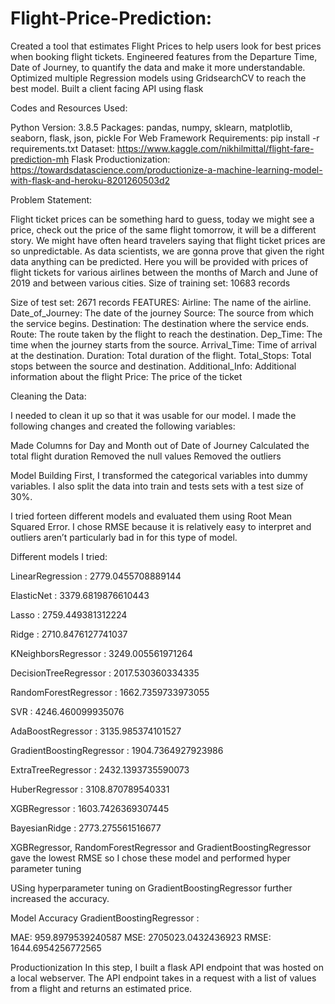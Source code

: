 # Flight-Price-Prediction:

Created a tool that estimates Flight Prices to help users look for best prices when booking flight tickets.
Engineered features from the Departure Time, Date of Journey, to quantify the data and make it more understandable.
Optimized multiple Regression models using GridsearchCV to reach the best model.
Built a client facing API using flask


Codes and Resources Used:

Python Version: 3.8.5
Packages: pandas, numpy, sklearn, matplotlib, seaborn, flask, json, pickle
For Web Framework Requirements: pip install -r requirements.txt
Dataset: https://www.kaggle.com/nikhilmittal/flight-fare-prediction-mh
Flask Productionization: https://towardsdatascience.com/productionize-a-machine-learning-model-with-flask-and-heroku-8201260503d2


Problem Statement:

Flight ticket prices can be something hard to guess, today we might see a price, check out the price of the same flight tomorrow, it will be a different story. We might have often heard travelers saying that flight ticket prices are so unpredictable. As data scientists, we are gonna prove that given the right data anything can be predicted. Here you will be provided with prices of flight tickets for various airlines between the months of March and June of 2019 and between various cities. Size of training set: 10683 records

Size of test set: 2671 records
FEATURES: Airline: The name of the airline.
Date_of_Journey: The date of the journey
Source: The source from which the service begins.
Destination: The destination where the service ends.
Route: The route taken by the flight to reach the destination.
Dep_Time: The time when the journey starts from the source.
Arrival_Time: Time of arrival at the destination.
Duration: Total duration of the flight.
Total_Stops: Total stops between the source and destination.
Additional_Info: Additional information about the flight
Price: The price of the ticket


Cleaning the Data: 

I needed to clean it up so that it was usable for our model. I made the following changes and created the following variables:

Made Columns for Day and Month out of Date of Journey
Calculated the total flight duration
Removed the null values
Removed the outliers



Model Building
First, I transformed the categorical variables into dummy variables. I also split the data into train and tests sets with a test size of 30%.

I tried forteen different models and evaluated them using Root Mean Squared Error. I chose RMSE because it is relatively easy to interpret and outliers aren’t particularly bad in for this type of model.

Different models I tried:

LinearRegression : 2779.0455708889144

ElasticNet : 3379.6819876610443

Lasso : 2759.449381312224

Ridge : 2710.8476127741037

KNeighborsRegressor : 3249.005561971264

DecisionTreeRegressor : 2017.530360334335

RandomForestRegressor : 1662.7359733973055

SVR : 4246.460099935076

AdaBoostRegressor : 3135.985374101527

GradientBoostingRegressor : 1904.7364927923986

ExtraTreeRegressor : 2432.1393735590073

HuberRegressor : 3108.870789540331

XGBRegressor : 1603.7426369307445

BayesianRidge : 2773.275561516677

XGBRegressor, RandomForestRegressor and GradientBoostingRegressor gave the lowest RMSE so I chose these model and performed hyper parameter tuning



USing hyperparameter tuning on GradientBoostingRegressor further increased the accuracy.

Model Accuracy
GradientBoostingRegressor :

MAE: 959.8979539240587
MSE: 2705023.0432436923
RMSE: 1644.6954256772565

Productionization
In this step, I built a flask API endpoint that was hosted on a local webserver. The API endpoint takes in a request with a list of values from a flight and returns an estimated price.
